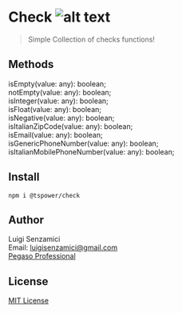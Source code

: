 # Check        ![alt text](https://ppbusinessproject.visualstudio.com/TSPowerOne/_apis/build/status/TsPowerOne.Check?branchName=master)


> Simple Collection of checks functions!


## Methods
isEmpty(value: any): boolean;  
notEmpty(value: any): boolean;  
isInteger(value: any): boolean;  
isFloat(value: any): boolean;  
isNegative(value: any): boolean;  
isItalianZipCode(value: any): boolean;  
isEmail(value: any): boolean;  
isGenericPhoneNumber(value: any): boolean;  
isItalianMobilePhoneNumber(value: any): boolean;

## Install
`npm i @tspower/check`


## Author
Luigi Senzamici   
Email: luigisenzamici@gmail.com   
[Pegaso Professional](https://pegasoprofessional.com)   

## License
[MIT License](http://opensource.org/licenses/MIT)


